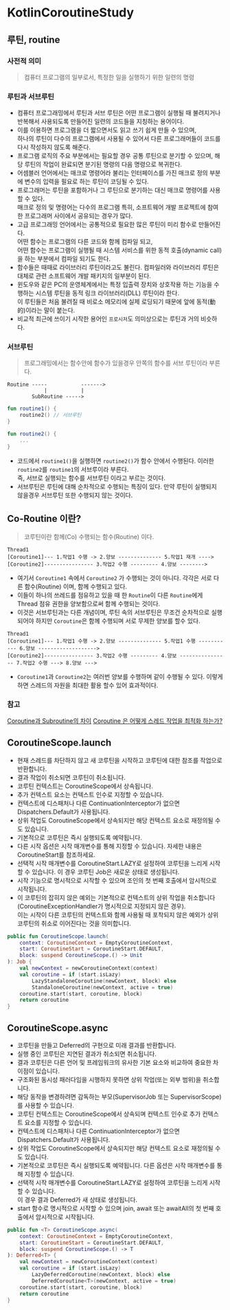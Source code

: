# KotlinCoroutineStudy

## 루틴, routine

### 사전적 의미
> 컴퓨터 프로그램의 일부로서, 특정한 일을 실행하기 위한 일련의 명령

### 루틴과 서브루틴
- 컴퓨터 프로그래밍에서 루틴과 서브 루틴은 어떤 프로그램이 실행될 때 불려지거나 반복해서 사용되도록 만들어진 일련의 코드들을 지칭하는 용어이다.
- 이를 이용하면 프로그램을 더 짧으면서도 읽고 쓰기 쉽게 만들 수 있으며, \
  하나의 루틴이 다수의 프로그램에서 사용될 수 있어서 다른 프로그래머들이 코드를 다시 작성하지 않도록 해준다.
- 프로그램 로직의 주요 부분에서는 필요할 경우 공통 루틴으로 분기할 수 있으며, 해당 루틴의 작업이 완료되면 분기된 명령의 다음 명령으로 복귀한다.
- 어셈블러 언어에서는 매크로 명령어라 불리는 인터페이스를 가진 매크로 정의 부분에 변수의 입력을 필요로 하는 루틴이 코딩될 수 있다.
- 프로그래머는 루틴을 포함하거나 그 루틴으로 분기하는 대신 매크로 명령어를 사용할 수 있다. \
  매크로 정의 및 명령어는 다수의 프로그램 특히, 소프트웨어 개발 프로젝트에 참여한 프로그래머 사이에서 공유되는 경우가 많다.
- 고급 프로그래밍 언어에서는 공통적으로 필요한 많은 루틴이 미리 함수로 만들어진다. \
  어떤 함수는 프로그램의 다른 코드와 함께 컴파일 되고, \
  어떤 함수는 프로그램이 실행될 때 시스템 서비스를 위한 동적 호출(dynamic call)을 하는 부분에서 컴파일 되기도 한다.
- 함수들은 때때로 라이브러리 루틴이라고도 불린다. 컴파일러와 라이브러리 루틴은 대체로 관련 소프트웨어 개발 패키지의 일부분이 된다.
- 윈도우와 같은 PC의 운영체계에서는 특정 입출력 장치와 상호작용 하는 기능을 수행하는 시스템 루틴을 동적 링크 라이브러리(DLL) 루틴이라 한다. \
  이 루틴들은 처음 불려질 때 비로소 메모리에 실제 로딩되기 때문에 앞에 동적(動的)이라는 말이 붙는다.
- 비교적 최근에 쓰이기 시작한 용어인 `프로시저`도 의미상으로는 루틴과 거의 비슷하다.

### 서브루틴
> 프로그래밍에서는 함수안에 함수가 있을경우 안쪽의 함수를 서브 루틴이라 부른다.

```
Routine -----           ------->
            |           |
        SubRoutine ----->
```

```kotlin
fun routine1() {
    routine2() // 서브루틴
}

fun routine2() {
    ...
}
```

- 코드에서 `routine1()`을 실행하면 `routine2()`가 함수 안에서 수행된다. 이러한 `routine2`를 `routine1`의 서브루이라 부른다.\
  즉, 서브로 실행되는 함수를 서브루틴 이라고 부르는 것이다.
- 서브루틴은 루틴에 대해 순차적으로 수행되는 특징이 있다. 만약 루틴이 실행되지 않을경우 서브루틴 또한 수행되지 않는 것이다.


## Co-Routine 이란?
> 코루틴이란 함께(Co) 수행되는 함수(Routine) 이다.

```
Thread1
[Coroutine1]--- 1.작업1 수행 -> 2.양보 -------------- 5.작업1 재개 ---->
[Coroutine2]---------------- 3.작업2 수행 --------- 4.양보 -------->
```

- 여기서 `Coroutine1` 속에서 `Coroutine2` 가 수행되는 것이 아니다. 각각은 서로 다른 함수(Routine) 이며, 함께 수행되고 있다.
- 이들이 하나의 쓰레드를 점유하고 있을 때 한 `Routine`이 다른 `Routine`에게 Thread 점유 권한을 양보함으로써 함께 수행되는 것이다.
- 이것은 서브루틴과는 다른 개념이며, 루틴 속의 서브루틴은 무조건 순차적으로 실행되어야 하지만 `Coroutine`은 함께 수행되며 서로 무제한 양보를 할수 있다.

```
Thread1
[Coroutine1]--- 1.작업1 수행 -> 2.양보 -------------- 5.작업1 수행 ----------- 6.양보 ------------------->
[Coroutine2]---------------- 3.작업2 수행 --------- 4.양보 ---------------- 7.작업2 수행 ---> 8.양보 --->
```

- `Coroutine1`과 `Coroutine2`는 여러번 양보를 수행하며 같이 수행될 수 있다. 이렇게 하면 스레드의 자원을 최대한 활용 할수 있어 효과적이다.

### 참고
[Coroutine과 Subroutine의 차이](https://kotlinworld.com/214)
[Coroutine 은 어떻게 스레드 작업을 최적화 하는가?](https://kotlinworld.com/139)

## CoroutineScope.launch
- 현재 스레드를 차단하지 않고 새 코루틴을 시작하고 코루틴에 대한 참조를 작업으로 반환합니다.
- 결과 작업이 취소되면 코루틴이 취소됩니다.
- 코루틴 컨텍스트는 CoroutineScope에서 상속됩니다.
- 추가 컨텍스트 요소는 컨텍스트 인수로 지정할 수 있습니다.
- 컨텍스트에 디스패처나 다른 ContinuationInterceptor가 없으면 Dispatchers.Default가 사용됩니다.
- 상위 작업도 CoroutineScope에서 상속되지만 해당 컨텍스트 요소로 재정의될 수도 있습니다.
- 기본적으로 코루틴은 즉시 실행되도록 예약됩니다.
- 다른 시작 옵션은 시작 매개변수를 통해 지정할 수 있습니다. 자세한 내용은 CoroutineStart를 참조하세요.
- 선택적 시작 매개변수를 CoroutineStart.LAZY로 설정하여 코루틴을 느리게 시작할 수 있습니다. 이 경우 코루틴 Job은 새로운 상태로 생성됩니다.
- 시작 기능으로 명시적으로 시작할 수 있으며 조인의 첫 번째 호출에서 암시적으로 시작됩니다.
- 이 코루틴의 잡히지 않은 예외는 기본적으로 컨텍스트의 상위 작업을 취소합니다(CoroutineExceptionHandler가 명시적으로 지정되지 않은 경우). \
  이는 시작이 다른 코루틴의 컨텍스트와 함께 사용될 때 포착되지 않은 예외가 상위 코루틴의 취소로 이어진다는 것을 의미합니다.

```kotlin
public fun CoroutineScope.launch(
    context: CoroutineContext = EmptyCoroutineContext,
    start: CoroutineStart = CoroutineStart.DEFAULT,
    block: suspend CoroutineScope.() -> Unit
): Job {
    val newContext = newCoroutineContext(context)
    val coroutine = if (start.isLazy)
        LazyStandaloneCoroutine(newContext, block) else
        StandaloneCoroutine(newContext, active = true)
    coroutine.start(start, coroutine, block)
    return coroutine
}
```

## CoroutineScope.async
- 코루틴을 만들고 Deferred의 구현으로 미래 결과를 반환합니다.
- 실행 중인 코루틴은 지연된 결과가 취소되면 취소됩니다.
- 결과 코루틴은 다른 언어 및 프레임워크의 유사한 기본 요소와 비교하여 중요한 차이점이 있습니다.
- 구조화된 동시성 패러다임을 시행하지 못하면 상위 작업(또는 외부 범위)을 취소합니다.
- 해당 동작을 변경하려면 감독하는 부모(SupervisorJob 또는 SupervisorScope)를 사용할 수 있습니다.
- 코루틴 컨텍스트는 CoroutineScope에서 상속되며 컨텍스트 인수로 추가 컨텍스트 요소를 지정할 수 있습니다.
- 컨텍스트에 디스패처나 다른 ContinuationInterceptor가 없으면 Dispatchers.Default가 사용됩니다.
- 상위 작업도 CoroutineScope에서 상속되지만 해당 컨텍스트 요소로 재정의될 수도 있습니다.
- 기본적으로 코루틴은 즉시 실행되도록 예약됩니다. 다른 옵션은 시작 매개변수를 통해 지정할 수 있습니다.
- 선택적 시작 매개변수를 CoroutineStart.LAZY로 설정하여 코루틴을 느리게 시작할 수 있습니다. \
  이 경우 결과 Deferred가 새 상태로 생성됩니다.
- start 함수로 명시적으로 시작할 수 있으며 join, await 또는 awaitAll의 첫 번째 호출에서 암시적으로 시작됩니다.

```kotlin
public fun <T> CoroutineScope.async(
    context: CoroutineContext = EmptyCoroutineContext,
    start: CoroutineStart = CoroutineStart.DEFAULT,
    block: suspend CoroutineScope.() -> T
): Deferred<T> {
    val newContext = newCoroutineContext(context)
    val coroutine = if (start.isLazy)
        LazyDeferredCoroutine(newContext, block) else
        DeferredCoroutine<T>(newContext, active = true)
    coroutine.start(start, coroutine, block)
    return coroutine
}
```